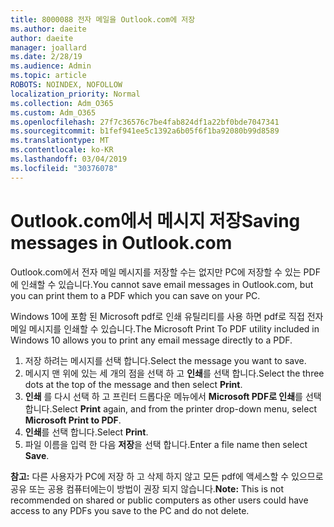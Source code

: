```yaml
---
title: 8000088 전자 메일을 Outlook.com에 저장
ms.author: daeite
author: daeite
manager: joallard
ms.date: 2/28/19
ms.audience: Admin
ms.topic: article
ROBOTS: NOINDEX, NOFOLLOW
localization_priority: Normal
ms.collection: Adm_O365
ms.custom: Adm_O365
ms.openlocfilehash: 27f7c36576c7be4fab824df1a22bf0bde7047341
ms.sourcegitcommit: b1fef941ee5c1392a6b05f6f1ba92080b99d8589
ms.translationtype: MT
ms.contentlocale: ko-KR
ms.lasthandoff: 03/04/2019
ms.locfileid: "30376078"
---
```

# <a name="saving-messages-in-outlookcom"></a><span data-ttu-id="988c5-102">Outlook.com에서 메시지 저장</span><span class="sxs-lookup"><span data-stu-id="988c5-102">Saving messages in Outlook.com</span></span>

<span data-ttu-id="988c5-103">Outlook.com에서 전자 메일 메시지를 저장할 수는 없지만 PC에 저장할 수 있는 PDF에 인쇄할 수 있습니다.</span><span class="sxs-lookup"><span data-stu-id="988c5-103">You cannot save email messages in Outlook.com, but you can print them to a PDF which you can save on your PC.</span></span>

<span data-ttu-id="988c5-104">Windows 10에 포함 된 Microsoft pdf로 인쇄 유틸리티를 사용 하면 pdf로 직접 전자 메일 메시지를 인쇄할 수 있습니다.</span><span class="sxs-lookup"><span data-stu-id="988c5-104">The Microsoft Print To PDF utility included in Windows 10 allows you to print any email message directly to a PDF.</span></span>

1. <span data-ttu-id="988c5-105">저장 하려는 메시지를 선택 합니다.</span><span class="sxs-lookup"><span data-stu-id="988c5-105">Select the message you want to save.</span></span>
2. <span data-ttu-id="988c5-106">메시지 맨 위에 있는 세 개의 점을 선택 하 고 **인쇄**를 선택 합니다.</span><span class="sxs-lookup"><span data-stu-id="988c5-106">Select the three dots at the top of the message and then select **Print**.</span></span>
3. <span data-ttu-id="988c5-107">**인쇄** 를 다시 선택 하 고 프린터 드롭다운 메뉴에서 **Microsoft PDF로 인쇄**를 선택 합니다.</span><span class="sxs-lookup"><span data-stu-id="988c5-107">Select **Print** again, and from the printer drop-down menu, select **Microsoft Print to PDF**.</span></span>
4. <span data-ttu-id="988c5-108">**인쇄**를 선택 합니다.</span><span class="sxs-lookup"><span data-stu-id="988c5-108">Select **Print**.</span></span>
5. <span data-ttu-id="988c5-109">파일 이름을 입력 한 다음 **저장**을 선택 합니다.</span><span class="sxs-lookup"><span data-stu-id="988c5-109">Enter a file name then select **Save**.</span></span>

<span data-ttu-id="988c5-110">**참고:** 다른 사용자가 PC에 저장 하 고 삭제 하지 않고 모든 pdf에 액세스할 수 있으므로 공유 또는 공용 컴퓨터에는이 방법이 권장 되지 않습니다.</span><span class="sxs-lookup"><span data-stu-id="988c5-110">**Note:** This is not recommended on shared or public computers as other users could have access to any PDFs you save to the PC and do not delete.</span></span>
